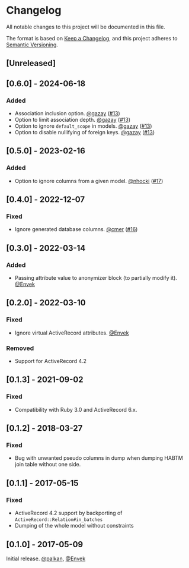 # Changelog

All notable changes to this project will be documented in this file.

The format is based on [Keep a Changelog](https://keepachangelog.com/en/1.1.0/),
and this project adheres to [Semantic Versioning](https://semver.org/spec/v2.0.0.html).

## [Unreleased]

## [0.6.0] - 2024-06-18

### Added

 - Association inclusion option. [@gazay] ([#13](https://github.com/evilmartians/evil-seed/pull/13))
 - Option to limit association depth. [@gazay] ([#13](https://github.com/evilmartians/evil-seed/pull/13))
 - Option to ignore `default_scope` in models. [@gazay] ([#13](https://github.com/evilmartians/evil-seed/pull/13))
 - Option to disable nullifying of foreign keys. [@gazay] ([#13](https://github.com/evilmartians/evil-seed/pull/13))

## [0.5.0] - 2023-02-16

### Added

 - Option to ignore columns from a given model. [@nhocki] ([#17](https://github.com/evilmartians/evil-seed/pull/17))

## [0.4.0] - 2022-12-07

### Fixed

 - Ignore generated database columns. [@cmer] ([#16](https://github.com/evilmartians/evil-seed/pull/16))

## [0.3.0] - 2022-03-14

### Added

 - Passing attribute value to anonymizer block (to partially modify it). [@Envek]

## [0.2.0] - 2022-03-10

### Fixed

 - Ignore virtual ActiveRecord attributes. [@Envek]

### Removed

 - Support for ActiveRecord 4.2

## [0.1.3] - 2021-09-02

### Fixed

 - Compatibility with Ruby 3.0 and ActiveRecord 6.x.

## [0.1.2] - 2018-03-27

### Fixed

 - Bug with unwanted pseudo columns in dump when dumping HABTM join table without one side.

## [0.1.1] - 2017-05-15

### Fixed

 - ActiveRecord 4.2 support by backporting of `ActiveRecord::Relation#in_batches`
 - Dumping of the whole model without constraints

## [0.1.0] - 2017-05-09

Initial release. [@palkan], [@Envek]

[@Envek]: https://github.com/Envek "Andrey Novikov"
[@palkan]: https://github.com/palkan "Vladimir Dementyev"
[@cmer]: https://github.com/cmer "Carl Mercier"
[@nhocki]: https://github.com/nhocki "Nicolás Hock-Isaza"
[@gazay]: https://github.com/gazay "Alex Gaziev"
